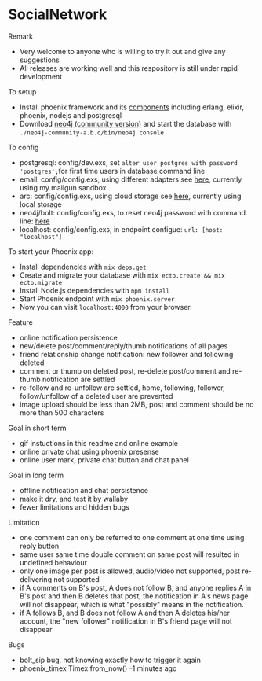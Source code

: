 # SocialNetwork

Remark
  
  * Very welcome to anyone who is willing to try it out and give any suggestions
  * All releases are working well and this respository is still under rapid development

To setup

  * Install phoenix framework and its [components](http://www.phoenixframework.org/docs/installation) including erlang, elixir, phoenix, nodejs and postgresql
  * Download [neo4j (community version)](https://neo4j.com/download/community-edition/) and start the database with `./neo4j-community-a.b.c/bin/neo4j console`
  
To config

  * postgresql: config/dev.exs, set `alter user postgres with password 'postgres';`for first time users in database command line
  * email: config/config.exs, using different adapters see [here](https://github.com/smpallen99/coherence#configuring-the-swoosh-email-adapter), currently using my mailgun sandbox
  * arc: config/config.exs, using cloud storage see [here](https://github.com/stavro/arc), currently using local storage
  * neo4j/bolt: config/config.exs, to reset neo4j password with command line: [here](http://430.io/change-neo4j-default-password-in-command-line/)
  * localhost: config/config.exs, in endpoint configue: `url: [host: "localhost"]`

To start your Phoenix app:

  * Install dependencies with `mix deps.get`
  * Create and migrate your database with `mix ecto.create && mix ecto.migrate`
  * Install Node.js dependencies with `npm install`
  * Start Phoenix endpoint with `mix phoenix.server`
  * Now you can visit `localhost:4000` from your browser.

Feature

  * online notification persistence
  * new/delete post/comment/reply/thumb notifications of all pages
  * friend relationship change notification: new follower and following deleted
  * comment or thumb on deleted post, re-delete post/comment and re-thumb notification are settled
  * re-follow and re-unfollow are settled, home, following, follower, follow/unfollow of a deleted user are prevented
  * image upload should be less than 2MB, post and comment should be no more than 500 characters 

Goal in short term
  
  * gif instuctions in this readme and online example
  * online private chat using phoenix presense
  * online user mark, private chat button and chat panel
  
Goal in long term

  * offline notification and chat persistence
  * make it dry, and test it by wallaby
  * fewer limitations and hidden bugs

Limitation

  * one comment can only be referred to one comment at one time using reply button
  * same user same time double comment on same post will resulted in undefined behaviour
  * only one image per post is allowed, audio/video not supported, post re-delivering not supported
  * if A comments on B's post, A does not follow B, and anyone replies A in B's post and then B deletes that post, the notification in A's news page will not disappear, which is what "possibly" means in the notification.
  * if A follows B, and B does not follow A and then A deletes his/her account, the "new follower" notification in B's friend page will not disappear 
  
Bugs
  
  * bolt_sip bug, not knowing exactly how to trigger it again
  * phoenix_timex Timex.from_now() -1 minutes ago 
